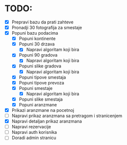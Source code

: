 # TODO:
- [X] Prepravi bazu da prati zahteve
- [X] Pronadji 30 fotografija za smestaje
- [X] Popuni bazu podacima
    - [X] Popuni kontinente
    - [X] Popuni 30 drzava
        - [X] Napravi algoritam koji bira
    - [X] Popuni 90 gradova
        - [X] Napravi algoritam koji bira
    - [X] Popuni slike gradova
        - [X] Napravi algoritam koji bira
    - [X] Popuni tipove smestaja
    - [X] Popuni tipove prevoza
    - [X] Popuni smestaje
        - [X] Napravi algoritam koji bira
    - [X] Popuni slike smestaja
    - [X] Popuni aranzmane
- [X] Prikazi aranzmane na pocetnoj
- [ ] Napravi prikaz aranzmana sa pretragom i stranicenjem
- [X] Napravi detaljan prikaz aranzmana
- [ ] Napravi rezervacije
- [ ] Napravi auth korisnika
- [ ] Doradi admin stranicu
